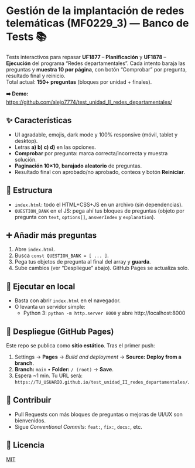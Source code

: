 # Gestión de la implantación de redes telemáticas (MF0229_3) — Banco de Tests 📚

Tests interactivos para repasar **UF1877 – Planificación** y **UF1878 – Ejecución** del programa “Redes departamentales”.
Cada intento baraja las preguntas y **muestra 10 por página**, con botón “Comprobar” por pregunta, resultado final y reinicio.  
Total actual: **150+ preguntas** (bloques por unidad + finales).

**➡️ Demo:** https://github.com/alejo7774/test_unidad_II_redes_departamentales/

## ✨ Características
- UI agradable, emojis, dark mode y 100% responsive (móvil, tablet y desktop).
- Letras **a) b) c) d)** en las opciones.
- **Comprobar** por pregunta: marca correcta/incorrecta y muestra solución.
- **Paginación 10×10**, **barajado aleatorio** de preguntas.
- Resultado final con aprobado/no aprobado, conteos y botón **Reiniciar**.

## 🧩 Estructura
- `index.html`: todo el HTML+CSS+JS en un archivo (sin dependencias).
- `QUESTION_BANK` en el JS: pega ahí tus bloques de preguntas (objeto por pregunta con `text`, `options[]`, `answerIndex` y `explanation`).

## ➕ Añadir más preguntas
1. Abre `index.html`.
2. Busca `const QUESTION_BANK = [ ... ]`.
3. Pega tus objetos de pregunta al final del array y **guarda**.
4. Sube cambios (ver “Despliegue” abajo). GitHub Pages se actualiza solo.

## 🧪 Ejecutar en local
- Basta con abrir `index.html` en el navegador.  
- O levanta un servidor simple:
  - Python 3: `python -m http.server 8000` y abre http://localhost:8000

## 🚀 Despliegue (GitHub Pages)
Este repo se publica como **sitio estático**. Tras el primer push:
1. Settings → **Pages** → *Build and deployment* → **Source: Deploy from a branch**.
2. **Branch:** `main` • **Folder:** `/ (root)` → **Save**.
3. Espera ~1 min. Tu URL será: `https://TU_USUARIO.github.io/test_unidad_II_redes_departamentales/`.

## 🤝 Contribuir
- Pull Requests con más bloques de preguntas o mejoras de UI/UX son bienvenidos.
- Sigue *Conventional Commits*: `feat:`, `fix:`, `docs:`, etc.

## 📄 Licencia
[MIT](./LICENSE)
